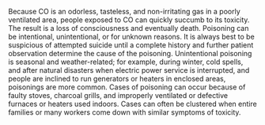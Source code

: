 Because CO is an odorless, tasteless, and non-irritating gas in a poorly ventilated area, people exposed to CO can quickly succumb to its toxicity. The result is a loss of consciousness and eventually death. Poisoning can be intentional, unintentional, or for unknown reasons. It is always best to be suspicious of attempted suicide until a complete history and further patient observation determine the cause of the poisoning. Unintentional poisoning is seasonal and weather-related; for example, during winter, cold spells, and after natural disasters when electric power service is interrupted, and people are inclined to run generators or heaters in enclosed areas, poisonings are more common. Cases of poisoning can occur because of faulty stoves, charcoal grills, and improperly ventilated or defective furnaces or heaters used indoors. Cases can often be clustered when entire families or many workers come down with similar symptoms of toxicity.